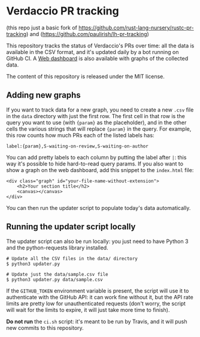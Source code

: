 # Verdaccio PR tracking

(this repo just a basic fork of https://github.com/rust-lang-nursery/rustc-pr-tracking) and (https://github.com/paulirish/lh-pr-tracking)

This repository tracks the status of Verdaccio's PRs over time: all the data is
available in the CSV format, and it's updated daily by a bot running on GitHub
CI. A [Web dashboard](https://verdaccio.github.io/verdaccio-pr-tracking/) is
also available with graphs of the collected data.

The content of this repository is released under the MIT license.

## Adding new graphs

If you want to track data for a new graph, you need to create a new `.csv` file
in the `data` directory with just the first row. The first cell in that row is
the query you want to use (with `{param}` as the placeholder), and in the other
cells the various strings that will replace `{param}` in the query. For example,
this row counts how much PRs each of the listed labels has:

```
label:{param},S-waiting-on-review,S-waiting-on-author
```

You can add pretty labels to each column by putting the label after `|`: this
way it's possible to hide hard-to-read query params. If you also want to show a
graph on the web dashboard, add this snippet to the `index.html` file:

```
<div class="graph" id="your-file-name-without-extension">
    <h2>Your section title</h2>
    <canvas></canvas>
</div>
```

You can then run the updater script to populate today's data automatically.

## Running the updater script locally

The updater script can also be run locally: you just need to have Python 3 and
the python-requests library installed.

```
# Update all the CSV files in the data/ directory
$ python3 updater.py

# Update just the data/sample.csv file
$ python3 updater.py data/sample.csv
```

If the `GITHUB_TOKEN` environment variable is present, the script will use it
to authenticate with the GitHub API: it can work fine without it, but the API
rate limits are pretty low for unauthenticated requests (don't worry, the
script will wait for the limits to expire, it will just take more time to
finish).

**Do not run** the `ci.sh` script: it's meant to be run by Travis, and it will
push new commits to this repository.
